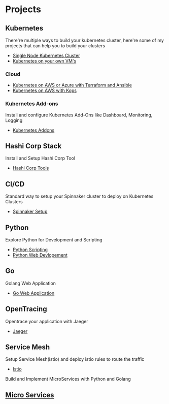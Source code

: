# Projects

## Kubernetes
There're multiple ways to build your kubernetes cluster, here're some of my projects that can help you to build your clusters

- [Single Node Kubernetes Cluster](https://github.com/angudadevops/singlenode_kubernetes)
- [Kubernetes on your own VM's](https://github.com/angudadevops/kubernetes_baremetal)

### Cloud
- [Kubernetes on AWS or Azure with Terraform and Ansible](https://github.com/angudadevops/k8s-on-cloud)
- [Kubernetes on AWS with Kops](https://github.com/angudadevops/k8kops_aws)

### Kubernetes Add-ons
Install and configure Kubernetes Add-Ons like Dashboard, Monitoring, Logging
- [Kubernetes Addons](https://github.com/angudadevops/k8s_addons)

## Hashi Corp Stack
Install and Setup Hashi Corp Tool
- [Hashi Corp Tools](https://github.com/angudadevops/hashi-stack)

## CI/CD
Standard way to setup your Spinnaker cluster to deploy on Kubernetes Clusters
- [Spinnaker Setup](https://github.com/angudadevops/spinnaker)

## Python
Explore Python for Development and Scripting
- [Python Scripting](https://github.com/angudadevops/Python-Scripting)
- [Python Web Devlopement](https://github.com/angudadevops/Python-Developement)

## Go
Golang Web Application
- [Go Web Application](https://github.com/angudadevops/golang_webapp)

## OpenTracing
Opentrace your application with Jaeger
- [Jaeger](https://github.com/angudadevops/jaeger-k8s)

## Service Mesh 
Setup Service Mesh(istio) and deploy istio rules to route the traffic
- [Istio](https://github.com/angudadevops/istio-k8s)

Build and Implement MicroServices with Python and Golang
## [Micro Services](https://github.com/angudadevops/micro-services)

